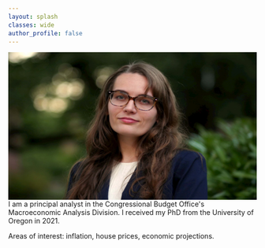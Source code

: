 ```yaml
---
layout: splash
classes: wide 
author_profile: false
---
```

<img class="img-responsive" style="float: left;margin-right: 25px;" width="550" height="300" src="/images/Professional_HeadShot.jpg" alt="Headshot of Chandler Lester">

I am a principal analyst in the Congressional Budget Office's Macroeconomic Analysis Division. I received my PhD from the University of Oregon in 2021. 

Areas of interest: inflation, house prices, economic projections.   
